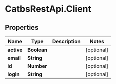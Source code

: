 # CatbsRestApi.Client

## Properties
Name | Type | Description | Notes
------------ | ------------- | ------------- | -------------
**active** | **Boolean** |  | [optional] 
**email** | **String** |  | [optional] 
**id** | **Number** |  | [optional] 
**login** | **String** |  | [optional] 


